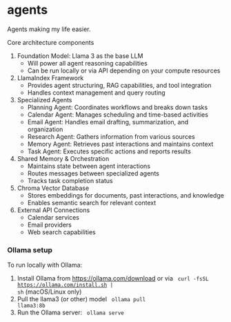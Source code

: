 # agents
Agents making my life easier.

Core architecture components
1. Foundation Model: Llama 3 as the base LLM
    * Will power all agent reasoning capabilities
    * Can be run locally or via API depending on your compute resources
2. LlamaIndex Framework
    * Provides agent structuring, RAG capabilities, and tool integration
    * Handles context management and query routing
3. Specialized Agents
    * Planning Agent: Coordinates workflows and breaks down tasks
    * Calendar Agent: Manages scheduling and time-based activities
    * Email Agent: Handles email drafting, summarization, and organization
    * Research Agent: Gathers information from various sources
    * Memory Agent: Retrieves past interactions and maintains context
    * Task Agent: Executes specific actions and reports results
4. Shared Memory & Orchestration
    * Maintains state between agent interactions
    * Routes messages between specialized agents
    * Tracks task completion status
5. Chroma Vector Database
    * Stores embeddings for documents, past interactions, and knowledge
    * Enables semantic search for relevant context
6. External API Connections
    * Calendar services
    * Email providers
    * Web search capabilities

### Ollama setup

To run locally with Ollama:
1. Install Ollama from https://ollama.com/download or via
   <code> curl -fsSL https://ollama.com/install.sh | sh</code> (macOS/Linux only)
2. Pull the llama3 (or other) model
   <code> ollama pull llama3:8b</code>
3. Run the Ollama server:
   <code> ollama serve </code>

